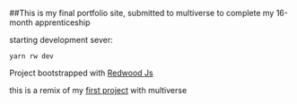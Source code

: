 ##This is my final portfolio site, submitted to multiverse to complete my 16-month apprenticeship


starting development sever:
```
yarn rw dev
```
Project bootstrapped with [Redwood Js](https://redwoodjs.com/)

this is a remix of my [first project](https://github.com/VicBriar/MultiversePortfolioSite) with multiverse